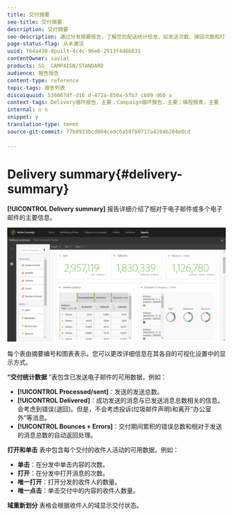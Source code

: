 ```yaml
---
title: 交付摘要
seo-title: 交付摘要
description: 交付摘要
seo-description: 通过分发摘要报告，了解您的配送统计信息，如发送次数、弹回次数和打开次数。
page-status-flag: 从未激活
uuid: f64a430-8puilt-4c4c-96e6-2913f4d6b831
contentOwner: saviat
products: SG_ CAMPAIGN/STANDARD
audience: 报告报告
content-type: reference
topic-tags: 报告列表
discoiquuid: 536067df-d16 d-472a-850a-5fb7 c609 d60 a
context-tags: Delivery循环报告，主要；Campaign循环报告，主要；编程报表，主要
internal: n n
snippet: y
translation-type: tm+mt
source-git-commit: 77b0933bcd004cedc6a58f80717a4284b284e0cd

---
```



# Delivery summary{#delivery-summary}

**[!UICONTROL Delivery summary]** 报告详细介绍了相对于电子邮件或多个电子邮件的主要信息。

![](assets/campaign_reports_1.png)

每个表由摘要编号和图表表示。您可以更改详细信息在其各自的可视化设置中的显示方式。

**“交付统计数据** ”表包含已发送电子邮件的可用数据，例如：

* **[!UICONTROL Processed/sent]**：发送的发送总数。
* **[!UICONTROL Delivered]**：成功发送的消息与已发送消息总数相关的信息。会考虑到错误(退回)。但是，不会考虑投诉(垃圾邮件声明)和离开“办公室外”等消息。
* **[!UICONTROL Bounces + Errors]**：交付期间累积的错误总数和相对于发送的消息总数的自动返回处理。

**打开和单击** 表中包含每个交付的收件人活动的可用数据，例如：

* **单击**：在分发中单击内容的次数。
* **打开**：在分发中打开消息的次数。
* **唯一打开**：打开分发的收件人的数量。
* **唯一点击**：单击交付中的内容的收件人数量。

**域重新划分** 表格会根据收件人的域显示交付状态。

